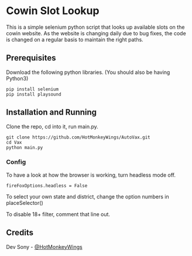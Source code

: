 # Cowin Slot Lookup

This is a simple selenium python script that looks up available slots on the cowin website. As the website is changing daily due to bug fixes, the code is changed on a regular basis to maintain the right paths.

## Prerequisites

Download the following python libraries.
(You should also be having Python3)
```
pip install selenium
pip install playsound
```

## Installation and Running

Clone the repo, cd into it, run main.py.

```
git clone https://github.com/HotMonkeyWings/AutoVax.git
cd Vax
python main.py
```

### Config

To have a look at how the browser is working, turn headless mode off.
```
fireFoxOptions.headless = False
```

To select your own state and district, change the option numbers in placeSelector()

To disable 18+ filter, comment that line out.

## Credits
Dev Sony - [@HotMonkeyWings](https://github.com/HotMonkeyWings)



